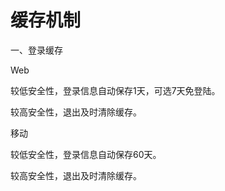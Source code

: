# 缓存机制

一、登录缓存

Web

较低安全性，登录信息自动保存1天，可选7天免登陆。

较高安全性，退出及时清除缓存。

移动

较低安全性，登录信息自动保存60天。

较高安全性，退出及时清除缓存。

